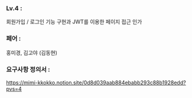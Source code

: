 
### Lv.4 : 
회원가입 / 로그인 기능 구현과 JWT를 이용한 페이지 접근 인가
### 페어 :
홍미경, 김고야 (김동현)
### 요구사항 정의서 :
https://mimi-kkokko.notion.site/0d8d039aab884ebabb293c88b1928edd?pvs=4

